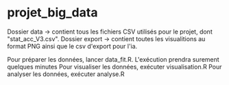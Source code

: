 # projet_big_data

Dossier data -> contient tous les fichiers CSV utilisés pour le projet, dont "stat_acc_V3.csv".
Dossier export -> contient toutes les visualitions au format PNG ainsi que le csv d'export pour l'ia.

Pour préparer les données, lancer data_fit.R. L'exécution prendra surement quelques minutes
Pour visualiser les données, exécuter visualisation.R
Pour analyser les données, exécuter analyse.R